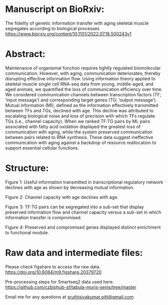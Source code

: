 # Manuscript on BioRxiv:
The fidelity of genetic information transfer with aging skeletal muscle segregates according to biological processes
https://www.biorxiv.org/content/10.1101/2022.07.18.500243v1


# Abstract:
Maintenance of organismal function requires tightly regulated biomolecular communication. However, with aging, communication deteriorates, thereby disrupting effective information flow. Using information theory applied to skeletal muscle single cell RNA-seq data from young, middle-aged, and aged animals, we quantified the loss of communication efficiency over time.  We considered communication channels between transcription factors (TF; ‘input message’) and corresponding target genes (TG; ‘output message’). Mutual information (MI), defined as the information effectively transmitted between TFs and TGs, declined with age. This decline was attributed to escalating biological noise and loss of precision with which TFs regulate TGs (i.e., channel capacity). When we ranked TF:TG pairs by MI, pairs associated with fatty acid oxidation displayed the greatest loss of communication with aging, while the system preserved communication between pairs related to RNA synthesis. These data suggest ineffective communication with aging against a backdrop of resource reallocation to support essential cellular functions. 

# Structure:
Figure 1: Useful information transmitted in transcriptional regulatory network declines with age as shown by decreasing mutual information.

Figure 2: Channel capacity with age declines with age.

Figure 3: TF:TG pairs can be segregated into a sub-set that display preserved information flow and channel capacity versus a sub-set in which information transfer is compromised.

Figure 4: Preserved and compromised genes displayed distinct enrichment to functional module.

# Raw data and intermediate files:
Please check figshare to access the raw data.
https://doi.org/10.6084/m9.figshare.20379720

Pre-processing steps for Smartseq2 data used here.
https://github.com/czbiohub-sf/tabula-muris-senis/tree/master




Email me for any questions at sruthisivakumar.pitt@gmail.com

